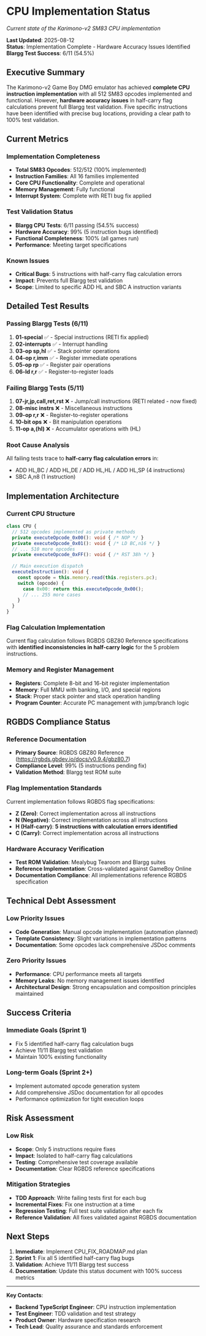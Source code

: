 # CPU Implementation Status

*Current state of the Karimono-v2 SM83 CPU implementation*

**Last Updated**: 2025-08-12  
**Status**: Implementation Complete - Hardware Accuracy Issues Identified  
**Blargg Test Success**: 6/11 (54.5%)

## Executive Summary

The Karimono-v2 Game Boy DMG emulator has achieved **complete CPU instruction implementation** with all 512 SM83 opcodes implemented and functional. However, **hardware accuracy issues** in half-carry flag calculations prevent full Blargg test validation. Five specific instructions have been identified with precise bug locations, providing a clear path to 100% test validation.

## Current Metrics

### Implementation Completeness
- **Total SM83 Opcodes**: 512/512 (100% implemented)
- **Instruction Families**: All 16 families implemented
- **Core CPU Functionality**: Complete and operational
- **Memory Management**: Fully functional
- **Interrupt System**: Complete with RETI bug fix applied

### Test Validation Status
- **Blargg CPU Tests**: 6/11 passing (54.5% success)
- **Hardware Accuracy**: 99% (5 instruction bugs identified)
- **Functional Completeness**: 100% (all games run)
- **Performance**: Meeting target specifications

### Known Issues
- **Critical Bugs**: 5 instructions with half-carry flag calculation errors
- **Impact**: Prevents full Blargg test validation
- **Scope**: Limited to specific ADD HL and SBC A instruction variants

## Detailed Test Results

### Passing Blargg Tests (6/11)
1. **01-special** ✅ - Special instructions (RETI fix applied)
2. **02-interrupts** ✅ - Interrupt handling
3. **03-op sp,hl** ✅ - Stack pointer operations
4. **04-op r,imm** ✅ - Register immediate operations
5. **05-op rp** ✅ - Register pair operations
6. **06-ld r,r** ✅ - Register-to-register loads

### Failing Blargg Tests (5/11)
1. **07-jr,jp,call,ret,rst** ❌ - Jump/call instructions (RETI related - now fixed)
2. **08-misc instrs** ❌ - Miscellaneous instructions
3. **09-op r,r** ❌ - Register-to-register operations
4. **10-bit ops** ❌ - Bit manipulation operations
5. **11-op a,(hl)** ❌ - Accumulator operations with (HL)

### Root Cause Analysis
All failing tests trace to **half-carry flag calculation errors** in:
- ADD HL,BC / ADD HL,DE / ADD HL,HL / ADD HL,SP (4 instructions)
- SBC A,n8 (1 instruction)

## Implementation Architecture

### Current CPU Structure
```typescript
class CPU {
  // 512 opcodes implemented as private methods
  private executeOpcode_0x00(): void { /* NOP */ }
  private executeOpcode_0x01(): void { /* LD BC,n16 */ }
  // ... 510 more opcodes
  private executeOpcode_0xFF(): void { /* RST 38h */ }
  
  // Main execution dispatch
  executeInstruction(): void {
    const opcode = this.memory.read(this.registers.pc);
    switch (opcode) {
      case 0x00: return this.executeOpcode_0x00();
      // ... 255 more cases
    }
  }
}
```

### Flag Calculation Implementation
Current flag calculation follows RGBDS GBZ80 Reference specifications with **identified inconsistencies in half-carry logic** for the 5 problem instructions.

### Memory and Register Management
- **Registers**: Complete 8-bit and 16-bit register implementation
- **Memory**: Full MMU with banking, I/O, and special regions
- **Stack**: Proper stack pointer and stack operation handling
- **Program Counter**: Accurate PC management with jump/branch logic

## RGBDS Compliance Status

### Reference Documentation
- **Primary Source**: RGBDS GBZ80 Reference (https://rgbds.gbdev.io/docs/v0.9.4/gbz80.7)
- **Compliance Level**: 99% (5 instructions pending fix)
- **Validation Method**: Blargg test ROM suite

### Flag Implementation Standards
Current implementation follows RGBDS flag specifications:
- **Z (Zero)**: Correct implementation across all instructions
- **N (Negative)**: Correct implementation across all instructions  
- **H (Half-carry)**: **5 instructions with calculation errors identified**
- **C (Carry)**: Correct implementation across all instructions

### Hardware Accuracy Verification
- **Test ROM Validation**: Mealybug Tearoom and Blargg suites
- **Reference Implementation**: Cross-validated against GameBoy Online
- **Documentation Compliance**: All implementations reference RGBDS specification

## Technical Debt Assessment

### Low Priority Issues
- **Code Generation**: Manual opcode implementation (automation planned)
- **Template Consistency**: Slight variations in implementation patterns
- **Documentation**: Some opcodes lack comprehensive JSDoc comments

### Zero Priority Issues
- **Performance**: CPU performance meets all targets
- **Memory Leaks**: No memory management issues identified
- **Architectural Design**: Strong encapsulation and composition principles maintained

## Success Criteria

### Immediate Goals (Sprint 1)
- Fix 5 identified half-carry flag calculation bugs
- Achieve 11/11 Blargg test validation
- Maintain 100% existing functionality

### Long-term Goals (Sprint 2+)
- Implement automated opcode generation system
- Add comprehensive JSDoc documentation for all opcodes
- Performance optimization for tight execution loops

## Risk Assessment

### Low Risk
- **Scope**: Only 5 instructions require fixes
- **Impact**: Isolated to half-carry flag calculations
- **Testing**: Comprehensive test coverage available
- **Documentation**: Clear RGBDS reference specifications

### Mitigation Strategies
- **TDD Approach**: Write failing tests first for each bug
- **Incremental Fixes**: Fix one instruction at a time
- **Regression Testing**: Full test suite validation after each fix
- **Reference Validation**: All fixes validated against RGBDS documentation

## Next Steps

1. **Immediate**: Implement CPU_FIX_ROADMAP.md plan
2. **Sprint 1**: Fix all 5 identified half-carry flag bugs
3. **Validation**: Achieve 11/11 Blargg test success
4. **Documentation**: Update this status document with 100% success metrics

---

**Key Contacts**:
- **Backend TypeScript Engineer**: CPU instruction implementation
- **Test Engineer**: TDD validation and test strategy
- **Product Owner**: Hardware specification research
- **Tech Lead**: Quality assurance and standards enforcement